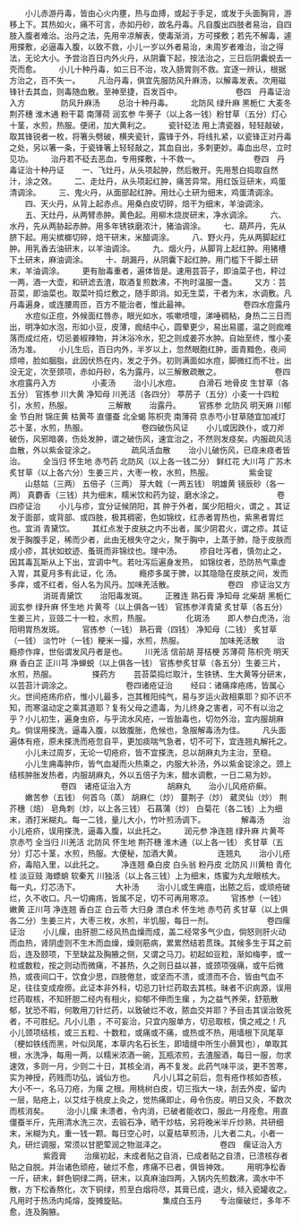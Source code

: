 <!-- { "loadSidebar": true } -->
　　小儿赤游丹毒，皆由心火内壅，热与血搏，或起于手足，或发于头面胸背，游移上下。其热如火，痛不可言，赤如丹砂，故名丹毒。凡自腹出四肢者易治，自四肢入腹者难治。治丹之法，先用辛凉解表，使毒渐消，方可搽敷；若先不解毒，遽用搽敷，必逼毒入腹，以致不救，小儿一岁以外者易治，未周岁者难治，治之得法，无论大小。予尝治百日内外火丹，从阴囊下起，按法治之，三日后阴囊蜕去一壳而愈。
　　小儿十种丹毒，如三日不治，攻入肠胃则不救。宜逐一辨认，根据方治之，百不失一。
　　凡治丹毒，俱宜先服防风升麻汤，以解毒发表。次用磁锋针去其血，则毒随血散。至神至捷，百发百中。
　　
　　
　　卷四　丹毒证治入方
　　
　　防风升麻汤
　　总治十种丹毒。
　　北防风 绿升麻 黑栀仁 大麦冬 荆芥穗 淮木通 粉干葛 南薄荷 润玄参 牛蒡子（以上各一钱）粉甘草（五分）灯心十茎，水煎，热服。便闭，加大黄利之。
　　瓷针砭法 用上清瓷器，轻轻敲破，取其锋锐者一枚，将箸头劈破，横夹瓷针，露锋于外，将线扎紧，以瓷锋正对丹毒之处，另以箸一条，于瓷锋箸上轻轻敲之，其血自出，多刺更妙。毒血出尽，立时见功。
　　治丹若不砭去恶血，专用搽敷，十不救一。
　　
　　
　　卷四　丹毒证治十种丹证
　　一、飞灶丹，从头项起肿，然后散开。先用葱白捣取自然汁，涂之效。
　　二、走灶丹，从头项起红肿，痛苦异常。用红饭豆研末，鸡蛋清调涂。
　　三、鬼火丹，从面部起红肿。用灶心土研为细末，鸡蛋清调涂。
　　四、天火丹，从背上起赤点。用桑白皮切碎，焙干为细末，羊油调涂。
　　五、天灶丹，从两臂赤肿。黄色起。用柳木烧炭研末，净水调涂。
　　六、水丹，先从两胁起赤肿。用多年锈铁磨浓汁，猪油调涂。
　　七、葫芦丹，先从脐下起。用尖槟榔切碎，焙干研末，米醋调涂。
　　八、野火丹，先从两脚起红肿。用乳香去油研末，以羊油调涂。
　　九、烟火丹，从脚背上起红肿。用猪槽下土研末，麻油调涂。
　　十、胡漏丹，从阴囊下起红肿。用门槛下千脚土研末，羊油调涂。
　　更有胎毒重者，遍体皆是。速用芸苔子，即油菜子也，秤过一两，酒一大壶，和研滤去渣，取酒复煎数沸，不拘时温服一盏。
　　又方：芸苔菜，即油菜也。取菜叶捣烂敷之，随手即消。如无生菜，干者为末，水调敷。凡丹毒遍身，或连腰周匝，百方不能治者，惟此最神。
　　
　　
　　卷四水痘露丹
　　水痘似正痘，外候面红唇赤，眼光如水，咳嗽喷嚏，涕唾稠粘，身热二三日而出，明净如水泡，形如小豆，皮薄，痂结中心，圆晕更少，易出易靥，温之则痂难落而成烂疮，切忌姜椒辣物，并沐浴冷水，犯之则成姜芥水肿。自始至终，惟小麦汤为准。
　　小儿生后，百日内外，半岁以上，忽然眼胞红肿，面青黯色，夜间烦啼，脸如胭脂，此因伏热在内，发之于外。初则满面如水痘，脚微红而不壮，出没无定，次至颈项，赤如丹砂，名为露丹，以三解散疏散之。
　　
　　
　　卷四　水痘露丹入方
　　
　　小麦汤
　　治小儿水痘。
　　白滑石 地骨皮 生甘草（各五分） 官拣参 川大黄 净知母 川羌活（各四分） 葶苈子（五分）小麦一十四粒引，水煎，热服。
　　
　　三解散
　　治露丹。
　　官拣参 北防风 明天麻 川郁金 节白附 锦庄黄 枯黄芩 直僵蚕 北全蝎 陈枳壳 南薄荷 京赤芍小甘草随宜加减灯芯十茎，水煎，热服。
　　
　　
　　卷四破伤风证
　　小儿或因跌仆，或刀斧破伤，风邪暗袭，伤处发肿，谓之破伤风，速宜治之，不然则发痉矣。内服疏风活血散，外以紫金锭涂之。
　　
　　疏风活血散
　　治小儿破伤风，已痉未痉者皆治。
　　全当归 怀生地 赤芍药 北防风（以上各一钱二分） 鲜红花 大川芎 广苏木 炙甘草（以上各六分）生姜三片，大枣一枚，水煎，热服。
　　
　　紫金锭
　　山慈姑（三两） 五倍子（三两） 芽大戟（一两五钱） 明雄黄 镜辰砂（各一两） 真麝香（三钱）共为细末，糯米饮和药为锭，磨水涂之。
　　
　　
　　卷四疹证治
　　小儿与疹，宜分证候阴阳，其 肿于外者，属少阳相火，谓之 。其证发于面部，或背部、或四肢，极其稠密，色如锦纹，红赤者胃热也，紫黑者胃烂也。宜消 青黛饮。
　　其红点发于皮肤之内不出者，属少阴君火，谓之疹。其证发于胸腹手足，稀而少者，此由无根失守之火，聚于胸中，上蒸于肺，隐于皮肤而成小疹，其状如蚊迹、蚤斑而非锦纹也。理中汤。
　　疹自吐泻者，慎勿止之，因其毒瓦斯从上下出，宜调中气。若吐泻后遍身发热， 如锦纹者，恐防热气乘虚入胃，其夏月多有此证，化 汤。
　　瘾疹多属于脾，以其隐隐在皮肤之间，发而多痒，或不红者，俗人名为风丹。加味羌活散。
　　
　　
　　卷四　疹证治又方
　　
　　消斑青黛饮
　　治阳毒发斑。
　　正雅连 熟石膏 净知母 北柴胡 黑栀仁 润玄参 绿升麻 怀生地 片黄芩（以上俱各一钱） 官拣参洋青黛 炙甘草（各五分）生姜三片，豆豉二十一粒，水煎，热服。
　　
　　化斑汤
　　即人参白虎汤，治阳明胃热发斑。
　　官拣参（一钱） 熟石膏（四钱） 净知母（二钱） 炙甘草（一钱） 淡竹叶（一钱）粳米一撮，水煎，热服。
　　
　　加味羌活散
　　治瘾疹作痒，世俗谓发风丹者是也。
　　川羌活 信前胡 芽桔梗 苏薄荷 陈枳壳 明天麻 香白芷 正川芎 净蝉蜕（以上俱各一钱） 官拣参炙甘草（各五分）生姜三片，水煎，热服。
　　
　　搽药方
　　芸苔菜捣烂取汁，生铁锈、生大黄等分研末，以芸苔汁调涂之。
　　
　　
　　卷四诸疮证治
　　经曰：诸痛痒疮疡，皆属心火。世间疮疡疖疥，惟小儿最多，岂其稚阳纯气，易与岁运火政相乘耶？抑不识不知，而寒温动定之乘其道耶？复有父母之遗毒，为儿终身之害者，可不有以治之乎？小儿初生，遍身虫疥，与乎流水风疮，一皆胎毒也，切勿外治，宜内服胡麻丸。倘误用搽洗，逼毒入腹，以致腹胀，危候也，急服解毒汤为佳。
　　凡头面遍体有疮，原未搽洗而疮忽自平，更加痰喘气急者，切不可下，宜连翘丸解托之。
　　小儿未过周岁，无论一切疮疥，皆不宜搽洗，总以胡麻丸为主治，至稳。
　　小儿生痈毒肿疖，皆气血凝而火热乘之，内服大补汤，外以紫金锭涂之。颈上结核肿胀发热者，内服胡麻丸，外以五倍子为末，醋水调敷，一日二易为妙。
　　
　　
　　卷四　诸疮证治入方
　　
　　胡麻丸
　　治小儿风疮疥癣。
　　嫩苦参（五钱） 何首乌（蒸） 胡麻仁（炒） 蔓荆子（炒） 葳灵仙（炒） 荆芥穗（焙） 皂角刺（炒，以上各三钱） 石菖蒲（炒） 白菊花（各二钱）上为细末，酒打米糊丸。每一二钱，量儿大小，竹叶煎汤调下。
　　
　　解毒汤
　　治小儿疮疥，误用搽洗，逼毒入腹，以此托之。
　　润元参 净连翘 绿升麻 片黄芩 京赤芍 全当归 川羌活 北防风 怀生地 荆芥穗 淮木通（以上各一钱） 炙甘草（五分）灯芯十茎，水煎，热服。大便秘，加酒大黄。
　　
　　连翘丸
　　治小儿疮疥，毒陷入里，以此托之。
　　净连翘 桑白皮 白头翁 粉丹皮 北防风 川黄柏 青化桂 淡豆豉 海螵蛸 软秦艽 川独活（以上各三钱）上为细末，炼蜜为丸龙眼核大。每一丸，灯芯汤下。
　　
　　大补汤
　　治小儿或生痈疽，出脓之后，或顽疮破烂，久不收口。凡一切痈疡，皆属不足，切不可再用寒凉。
　　官拣参（一钱） 嫩黄 正川芎 净连翘 香白芷 白云苓 大归身 漂白术 怀生地 赤芍药 炙甘草（以上俱各二分）生姜三片，大枣三枚，水煎，半饥服，每日一剂。
　　
　　
　　卷四瘰证治
　　小儿瘰，由肝胆二经风热血燥而成，盖二经常多气少血，倘怒则肝火动而血热，肾阴虚则不生木而血燥，燥则筋病，累累然结若贯珠。其候多生于耳之前后，连及颐项，下至缺盆及胸腋之侧，又谓之马刀。初起如豆粒，渐如梅李，或一粒或数粒，按之则动而微痛，不甚热，久之则日益以甚，或颈项强痛，或午后微热，或夜间口干，饮食少思，四肢倦怠，或坚而不溃，或溃而不合，皆由气血不足，往往变成疳痨。此证本非外科，切忌刀针烂药取去其核。昧者不识病源，误用烂药取核，不知肝胆二经内有相火，抑郁不伸而生瘰 ，为之益气养荣，舒筋散郁，犹恐不暇，何敢用刀针烂药，以致破烂不收，脓血交并耶？予目击其误治致死者，不可胜纪。凡小儿患 ，不可妄治，只宜内服单方，切忌取核，慎之戒之！凡小儿颈项结核，或三五粒、十数粒，或痛或不痛，或热或不热，用墙根下凤尾草（梗如铁线而黑，叶似凤尾，本草内名石长生，即墙缝中所生小蕨箕也），单取其根，水洗净，每用一两，以糯米浓酒一碗，瓦瓶浓煎，去渣服酒，每日一服，勿求速效，多则一月，少则二十日，其核全消，再不复发。此药气味平淡，更不苦寒，实为神授，药贱而功弘，诚仙方也。
　　凡小儿耳之前后，忽有疮作核如杏核，大小不一，名马刀疮，为瘰 之根。用桃树白皮，切三指大一块，刮去外皮，留内一层，贴疮上，以艾炷于桃皮上灸之，觉热痛即止，毋令伤皮。明日又灸，不数次而核消矣。
　　治小儿瘰 未溃者，令内消，已破者能收口，服此一月痊愈。用直僵蚕半斤，先用清水洗三次，去锻石净，晒干炒枯，另将晚米半斤炒熟，共研细末，米糊为丸，重一钱一颗。每日空心时，以夏枯草煎汤，儿大者二丸，小者一丸，研烂调服，常须以甘肥荤润之物滋泽之。
　　
　　
　　卷四　瘰证治入方
　　
　　紫霞膏
　　治瘰初起，未成者贴之自消，已成者贴之自溃，已溃核存者贴之自脱。并治诸色顽疮，破烂不愈，疼痛不已者，俱皆神效。
　　用明净松香一斤，研末，鲜色铜绿二两，研末，以真麻油四两，入锅内先煎数沸，滴水中不散，方下松香熬化，次下铜绿，煎至白烟将尽，其膏已成，退火，倾入瓷罐收之。凡用时于热汤内炖熔，旋摊旋贴。
　　
　　集成白玉丹
　　专治瘰破烂，多年不愈，连及胸腋。
